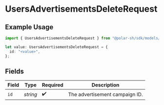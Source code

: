 # UsersAdvertisementsDeleteRequest

## Example Usage

```typescript
import { UsersAdvertisementsDeleteRequest } from "@polar-sh/sdk/models/operations";

let value: UsersAdvertisementsDeleteRequest = {
  id: "<value>",
};
```

## Fields

| Field                          | Type                           | Required                       | Description                    |
| ------------------------------ | ------------------------------ | ------------------------------ | ------------------------------ |
| `id`                           | *string*                       | :heavy_check_mark:             | The advertisement campaign ID. |